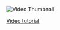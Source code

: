 ![Video Thumbnail](https://img.youtube.com/vi/aFkU3AcwyKE/maxresdefault.jpg)

[Video tutorial](https://youtu.be/aFkU3AcwyKE)
